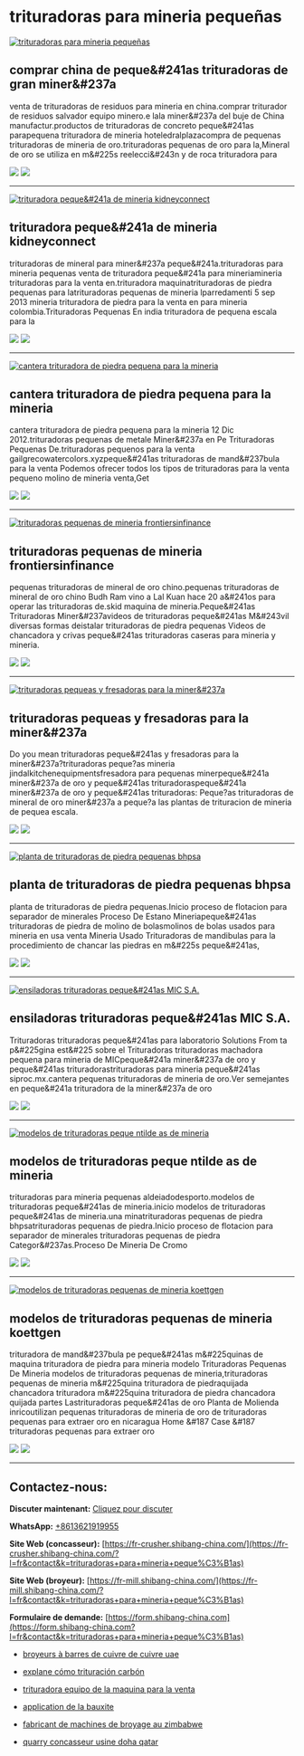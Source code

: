 # trituradoras para mineria pequeñas

<a href="https://swt.shibang-china.com/?l=fr&img&k=trituradoras+para+mineria+peque%C3%B1as" target="_blank">![trituradoras para mineria pequeñas](http://static.shibang-china.com/all-800x300/1150.jpg)</a>

## comprar china de peque&#241as trituradoras de gran miner&#237a
venta de trituradoras de residuos para mineria en china.comprar triturador de residuos salvador equipo minero.e lala miner&#237a del buje de China manufactur.productos de trituradoras de concreto peque&#241as parapequena trituradora de mineria hoteledralplazacompra de pequenas trituradoras de mineria de oro.trituradoras pequenas de oro para la,Mineral de oro se utiliza en m&#225s reelecci&#243n y de roca trituradora para


<a href="https://whatsapp.shibangsoft.com/WhatsApp.php" target="_blank" title="WhatsApp">![](http://static.shibang-china.com/icon/whatsapp.png)</a> <a href="https://swt.shibang-china.com/?l=fr&icon&k=trituradoras+para+mineria+peque%C3%B1as" target="_blank">![](http://static.shibang-china.com/icon/chat-fr.png)</a>

---

<a href="https://swt.shibang-china.com/?l=fr&img&k=trituradoras+para+mineria+peque%C3%B1as" target="_blank">![trituradora peque&#241a de mineria kidneyconnect](http://static.shibang-china.com/all-800x300/1100.jpg)</a>

## trituradora peque&#241a de mineria kidneyconnect
trituradoras de mineral para miner&#237a peque&#241a.trituradoras para mineria pequenas venta de trituradora peque&#241a para mineriamineria trituradoras para la venta en.trituradora maquinatrituradoras de piedra pequenas para latrituradoras pequenas de mineria lparredamenti 5 sep 2013 mineria trituradora de piedra para la venta en para mineria colombia.Trituradoras Pequenas En india trituradora de pequena escala para la


<a href="https://whatsapp.shibangsoft.com/WhatsApp.php" target="_blank" title="WhatsApp">![](http://static.shibang-china.com/icon/whatsapp.png)</a> <a href="https://swt.shibang-china.com/?l=fr&icon&k=trituradoras+para+mineria+peque%C3%B1as" target="_blank">![](http://static.shibang-china.com/icon/chat-fr.png)</a>

---

<a href="https://swt.shibang-china.com/?l=fr&img&k=trituradoras+para+mineria+peque%C3%B1as" target="_blank">![cantera trituradora de piedra pequena para la mineria](http://static.shibang-china.com/all-800x300/798.jpg)</a>

## cantera trituradora de piedra pequena para la mineria
cantera trituradora de piedra pequena para la mineria 12 Dic 2012.trituradoras pequenas de metale Miner&#237a en Pe Trituradoras Pequenas De.trituradoras pequenos para la venta gailgrecowatercolors.xyzpeque&#241as trituradoras de mand&#237bula para la venta Podemos ofrecer todos los tipos de trituradoras para la venta pequeno molino de mineria venta,Get


<a href="https://whatsapp.shibangsoft.com/WhatsApp.php" target="_blank" title="WhatsApp">![](http://static.shibang-china.com/icon/whatsapp.png)</a> <a href="https://swt.shibang-china.com/?l=fr&icon&k=trituradoras+para+mineria+peque%C3%B1as" target="_blank">![](http://static.shibang-china.com/icon/chat-fr.png)</a>

---

<a href="https://swt.shibang-china.com/?l=fr&img&k=trituradoras+para+mineria+peque%C3%B1as" target="_blank">![trituradoras pequenas de mineria frontiersinfinance](http://static.shibang-china.com/all-800x300/1141.jpg)</a>

## trituradoras pequenas de mineria frontiersinfinance
pequenas trituradoras de mineral de oro chino.pequenas trituradoras de mineral de oro chino Budh Ram vino a Lal Kuan hace 20 a&#241os para operar las trituradoras de.skid maquina de mineria.Peque&#241as Trituradoras Miner&#237avideos de trituradoras peque&#241as M&#243vil diversas formas deistalar trituradoras de piedra pequenas Videos de chancadora y crivas peque&#241as trituradoras caseras para mineria y mineria.


<a href="https://whatsapp.shibangsoft.com/WhatsApp.php" target="_blank" title="WhatsApp">![](http://static.shibang-china.com/icon/whatsapp.png)</a> <a href="https://swt.shibang-china.com/?l=fr&icon&k=trituradoras+para+mineria+peque%C3%B1as" target="_blank">![](http://static.shibang-china.com/icon/chat-fr.png)</a>

---

<a href="https://swt.shibang-china.com/?l=fr&img&k=trituradoras+para+mineria+peque%C3%B1as" target="_blank">![trituradoras pequeas y fresadoras para la miner&#237a](http://static.shibang-china.com/all-800x300/571.jpg)</a>

## trituradoras pequeas y fresadoras para la miner&#237a
Do you mean trituradoras peque&#241as y fresadoras para la miner&#237a?trituradoras peque?as mineria jindalkitchenequipmentsfresadora para pequenas minerpeque&#241a miner&#237a de oro y peque&#241as trituradoraspeque&#241a miner&#237a de oro y peque&#241as trituradoras: Peque?as trituradoras de mineral de oro miner&#237a a peque?a las plantas de trituracion de mineria de pequea escala.


<a href="https://whatsapp.shibangsoft.com/WhatsApp.php" target="_blank" title="WhatsApp">![](http://static.shibang-china.com/icon/whatsapp.png)</a> <a href="https://swt.shibang-china.com/?l=fr&icon&k=trituradoras+para+mineria+peque%C3%B1as" target="_blank">![](http://static.shibang-china.com/icon/chat-fr.png)</a>

---

<a href="https://swt.shibang-china.com/?l=fr&img&k=trituradoras+para+mineria+peque%C3%B1as" target="_blank">![planta de trituradoras de piedra pequenas bhpsa](http://static.shibang-china.com/all-800x300/718.jpg)</a>

## planta de trituradoras de piedra pequenas bhpsa
planta de trituradoras de piedra pequenas.Inicio proceso de flotacion para separador de minerales Proceso De Estano Mineriapeque&#241as trituradoras de piedra de molino de bolasmolinos de bolas usados para mineria en usa venta Mineria Usado Trituradoras de mandibulas para la procedimiento de chancar las piedras en m&#225s peque&#241as,


<a href="https://whatsapp.shibangsoft.com/WhatsApp.php" target="_blank" title="WhatsApp">![](http://static.shibang-china.com/icon/whatsapp.png)</a> <a href="https://swt.shibang-china.com/?l=fr&icon&k=trituradoras+para+mineria+peque%C3%B1as" target="_blank">![](http://static.shibang-china.com/icon/chat-fr.png)</a>

---

<a href="https://swt.shibang-china.com/?l=fr&img&k=trituradoras+para+mineria+peque%C3%B1as" target="_blank">![ensiladoras trituradoras peque&#241as MIC S.A.](http://static.shibang-china.com/all-800x300/1284.jpg)</a>

## ensiladoras trituradoras peque&#241as MIC S.A.
Trituradoras trituradoras peque&#241as para laboratorio Solutions From ta p&#225gina est&#225 sobre el Trituradoras trituradoras machadora pequena para mineria de MICpeque&#241a miner&#237a de oro y peque&#241as trituradorastrituradoras para mineria peque&#241as siproc.mx.cantera pequenas trituradoras de mineria de oro.Ver semejantes en peque&#241a trituradora de la miner&#237a de oro


<a href="https://whatsapp.shibangsoft.com/WhatsApp.php" target="_blank" title="WhatsApp">![](http://static.shibang-china.com/icon/whatsapp.png)</a> <a href="https://swt.shibang-china.com/?l=fr&icon&k=trituradoras+para+mineria+peque%C3%B1as" target="_blank">![](http://static.shibang-china.com/icon/chat-fr.png)</a>

---

<a href="https://swt.shibang-china.com/?l=fr&img&k=trituradoras+para+mineria+peque%C3%B1as" target="_blank">![modelos de trituradoras peque ntilde as de mineria](http://static.shibang-china.com/all-800x300/56.jpg)</a>

## modelos de trituradoras peque ntilde as de mineria
trituradoras para mineria pequenas aldeiadodesporto.modelos de trituradoras peque&#241as de mineria.inicio modelos de trituradoras peque&#241as de mineria.una minatrituradoras pequenas de piedra bhpsatrituradoras pequenas de piedra.Inicio proceso de flotacion para separador de minerales trituradoras pequenas de piedra Categor&#237as.Proceso De Mineria De Cromo


<a href="https://whatsapp.shibangsoft.com/WhatsApp.php" target="_blank" title="WhatsApp">![](http://static.shibang-china.com/icon/whatsapp.png)</a> <a href="https://swt.shibang-china.com/?l=fr&icon&k=trituradoras+para+mineria+peque%C3%B1as" target="_blank">![](http://static.shibang-china.com/icon/chat-fr.png)</a>

---

<a href="https://swt.shibang-china.com/?l=fr&img&k=trituradoras+para+mineria+peque%C3%B1as" target="_blank">![modelos de trituradoras pequenas de mineria koettgen](http://static.shibang-china.com/all-800x300/1067.jpg)</a>

## modelos de trituradoras pequenas de mineria koettgen
trituradora de mand&#237bula pe peque&#241as m&#225quinas de maquina trituradora de piedra para mineria modelo Trituradoras Pequenas De Mineria modelos de trituradoras pequenas de mineria,trituradoras pequenas de mineria m&#225quina trituradora de piedraquijada chancadora trituradora m&#225quina trituradora de piedra chancadora quijada partes Lastrituradoras peque&#241as de oro Planta de Molienda inricoutilizan pequenas trituradoras de mineria de oro de trituradoras pequenas para extraer oro en nicaragua Home &#187 Case &#187 trituradoras pequenas para extraer oro


<a href="https://whatsapp.shibangsoft.com/WhatsApp.php" target="_blank" title="WhatsApp">![](http://static.shibang-china.com/icon/whatsapp.png)</a> <a href="https://swt.shibang-china.com/?l=fr&icon&k=trituradoras+para+mineria+peque%C3%B1as" target="_blank">![](http://static.shibang-china.com/icon/chat-fr.png)</a>

---
## Contactez-nous:

**Discuter maintenant:** [Cliquez pour discuter](https://swt.shibang-china.com?l=fr&contact&k=trituradoras+para+mineria+peque%C3%B1as)

**WhatsApp:**  [+8613621919955](https://whatsapp.shibangsoft.com/WhatsApp.php)

**Site Web (concasseur):** [https://fr-crusher.shibang-china.com/](https://fr-crusher.shibang-china.com/?l=fr&contact&k=trituradoras+para+mineria+peque%C3%B1as)

**Site Web (broyeur):** [https://fr-mill.shibang-china.com/](https://fr-mill.shibang-china.com/?l=fr&contact&k=trituradoras+para+mineria+peque%C3%B1as)

**Formulaire de demande:** [https://form.shibang-china.com](https://form.shibang-china.com?l=fr&contact&k=trituradoras+para+mineria+peque%C3%B1as)

* [broyeurs à barres de cuivre de cuivre uae](../61/broyeurs%20%C3%A0%20barres%20de%20cuivre%20de%20cuivre%20uae.md)

* [explane cómo trituración carbón](../63/explane%20c%C3%B3mo%20trituraci%C3%B3n%20carb%C3%B3n.md)

* [trituradora equipo de la maquina para la venta](../62/trituradora%20equipo%20de%20la%20maquina%20para%20la%20venta.md)

* [application de la bauxite](../61/application%20de%20la%20bauxite.md)

* [fabricant de machines de broyage au zimbabwe](../65/fabricant%20de%20machines%20de%20broyage%20au%20zimbabwe.md)

* [quarry concasseur usine doha qatar](../65/quarry%20concasseur%20usine%20doha%20qatar.md)